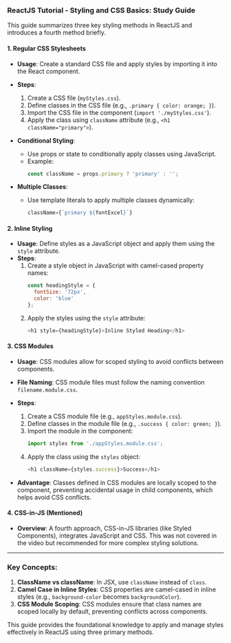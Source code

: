 ### ReactJS Tutorial - Styling and CSS Basics: Study Guide

This guide summarizes three key styling methods in ReactJS and introduces a fourth method briefly.

#### 1. **Regular CSS Stylesheets**
   - **Usage**: Create a standard CSS file and apply styles by importing it into the React component.
   - **Steps**:
     1. Create a CSS file (`myStyles.css`).
     2. Define classes in the CSS file (e.g., `.primary { color: orange; }`).
     3. Import the CSS file in the component (`import './myStyles.css'`).
     4. Apply the class using `className` attribute (e.g., `<h1 className="primary">`).
   - **Conditional Styling**:
     - Use props or state to conditionally apply classes using JavaScript.
     - Example:
       ```js
       const className = props.primary ? 'primary' : '';
       ```

   - **Multiple Classes**:
     - Use template literals to apply multiple classes dynamically:
       ```js
       className={`primary ${fontExcel}`}
       ```

#### 2. **Inline Styling**
   - **Usage**: Define styles as a JavaScript object and apply them using the `style` attribute.
   - **Steps**:
     1. Create a style object in JavaScript with camel-cased property names:
        ```js
        const headingStyle = {
          fontSize: '72px',
          color: 'blue'
        };
        ```
     2. Apply the styles using the `style` attribute:
        ```js
        <h1 style={headingStyle}>Inline Styled Heading</h1>
        ```

#### 3. **CSS Modules**
   - **Usage**: CSS modules allow for scoped styling to avoid conflicts between components.
   - **File Naming**: CSS module files must follow the naming convention `filename.module.css`.
   - **Steps**:
     1. Create a CSS module file (e.g., `appStyles.module.css`).
     2. Define classes in the module file (e.g., `.success { color: green; }`).
     3. Import the module in the component:
        ```js
        import styles from './appStyles.module.css';
        ```
     4. Apply the class using the `styles` object:
        ```js
        <h1 className={styles.success}>Success</h1>
        ```

   - **Advantage**: Classes defined in CSS modules are locally scoped to the component, preventing accidental usage in child components, which helps avoid CSS conflicts.

#### 4. **CSS-in-JS (Mentioned)**
   - **Overview**: A fourth approach, CSS-in-JS libraries (like Styled Components), integrates JavaScript and CSS. This was not covered in the video but recommended for more complex styling solutions.

---

### Key Concepts:
1. **ClassName vs className**: In JSX, use `className` instead of `class`.
2. **Camel Case in Inline Styles**: CSS properties are camel-cased in inline styles (e.g., `background-color` becomes `backgroundColor`).
3. **CSS Module Scoping**: CSS modules ensure that class names are scoped locally by default, preventing conflicts across components.

This guide provides the foundational knowledge to apply and manage styles effectively in ReactJS using three primary methods.